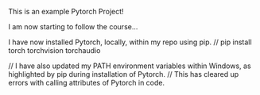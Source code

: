 This is an example Pytorch Project!

I am now starting to follow the course...

I have now installed Pytorch, locally, within my repo using pip. 
// pip install torch torchvision torchaudio

// I have also updated my PATH environment variables within Windows, as highlighted by pip during installation of Pytorch. 
// This has cleared up errors with calling attributes of Pytorch in code. 